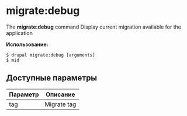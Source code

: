 # migrate:debug
The **migrate:debug** command Display current migration available for the application

**Использование:**
```
$ drupal migrate:debug [arguments] 
$ mid  
```

## Доступные параметры
Параметр | Описание
---------|-------------
tag | Migrate tag
